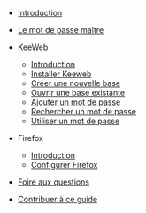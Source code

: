- [Introduction](concepts/introduction.md)
- [Le mot de passe maître](concepts/master-password.md)


- KeeWeb

  - [Introduction](concepts/keeweb.md)
  - [Installer Keeweb](tasks/keeweb-installing.md)
  - [Créer une nouvelle base](tasks/keeweb-creating-new-database.md)
  - [Ouvrir une base existante](tasks/keeweb-opening-database.md)
  - [Ajouter un mot de passe](tasks/keeweb-adding-password.md)
  - [Rechercher un mot de passe](tasks/keeweb-searching-password.md)
  - [Utiliser un mot de passe](tasks/keeweb-using-password.md)


- Firefox

  - [Introduction](concepts/firefox.md)
  - [Configurer Firefox](tasks/firefox-configuring.md)

- [Foire aux questions](concepts/faq.md)
- [Contribuer à ce guide](./CONTRIBUTING.md)
